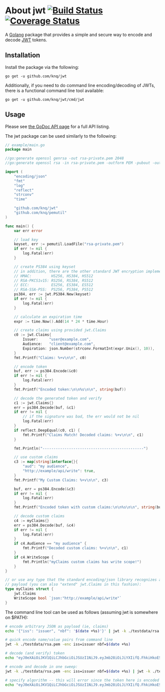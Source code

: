 # About jwt [![Build Status](https://travis-ci.org/knq/jwt.svg)](https://travis-ci.org/knq/jwt) [![Coverage Status](https://coveralls.io/repos/knq/jwt/badge.svg?branch=master&service=github)](https://coveralls.io/github/knq/jwt?branch=master) #

A [Golang](https://golang.org/project) package that provides a simple and
secure way to encode and decode [JWT](https://jwt.io/) tokens.

## Installation ##

Install the package via the following:

    go get -u github.com/knq/jwt

Additionally, if you need to do command line encoding/decoding of JWTs, there
is a functional command line tool available:

    go get -u github.com/knq/jwt/cmd/jwt

## Usage ##

Please see [the GoDoc API page](http://godoc.org/github.com/knq/jwt) for a
full API listing.

The jwt package can be used similarly to the following:

```go
// example/main.go
package main

//go:generate openssl genrsa -out rsa-private.pem 2048
//go:generate openssl rsa -in rsa-private.pem -outform PEM -pubout -out rsa-public.pem

import (
	"encoding/json"
	"fmt"
	"log"
	"reflect"
	"strconv"
	"time"

	"github.com/knq/jwt"
	"github.com/knq/pemutil"
)

func main() {
	var err error

	// load key
	keyset, err := pemutil.LoadFile("rsa-private.pem")
	if err != nil {
		log.Fatal(err)
	}

	// create PS384 using keyset
	// in addition, there are the other standard JWT encryption implementations:
	// HMAC:         HS256, HS384, HS512
	// RSA-PKCS1v15: RS256, RS384, RS512
	// ECC:          ES256, ES384, ES512
	// RSA-SSA-PSS:  PS256, PS384, PS512
	ps384, err := jwt.PS384.New(keyset)
	if err != nil {
		log.Fatal(err)
	}

	// calculate an expiration time
	expr := time.Now().Add(14 * 24 * time.Hour)

	// create claims using provided jwt.Claims
	c0 := jwt.Claims{
		Issuer:     "user@example.com",
		Audience:   "client@example.com",
		Expiration: json.Number(strconv.FormatInt(expr.Unix(), 10)),
	}
	fmt.Printf("Claims: %+v\n\n", c0)

	// encode token
	buf, err := ps384.Encode(&c0)
	if err != nil {
		log.Fatal(err)
	}
	fmt.Printf("Encoded token:\n\n%s\n\n", string(buf))

	// decode the generated token and verify
	c1 := jwt.Claims{}
	err = ps384.Decode(buf, &c1)
	if err != nil {
		// if the signature was bad, the err would not be nil
		log.Fatal(err)
	}
	if reflect.DeepEqual(c0, c1) {
		fmt.Printf("Claims Match! Decoded claims: %+v\n\n", c1)
	}

	fmt.Println("----------------------------------------------")

	// use custom claims
	c3 := map[string]interface{}{
		"aud": "my audience",
		"http://example/api/write": true,
	}
	fmt.Printf("My Custom Claims: %+v\n\n", c3)

	buf, err = ps384.Encode(&c3)
	if err != nil {
		log.Fatal(err)
	}
	fmt.Printf("Encoded token with custom claims:\n\n%s\n\n", string(buf))

	// decode custom claims
	c4 := myClaims{}
	err = ps384.Decode(buf, &c4)
	if err != nil {
		log.Fatal(err)
	}
	if c4.Audience == "my audience" {
		fmt.Printf("Decoded custom claims: %+v\n\n", c1)
	}
	if c4.WriteScope {
		fmt.Println("myClaims custom claims has write scope!")
	}
}

// or use any type that the standard encoding/json library recognizes as a
// payload (you can also "extend" jwt.Claims in this fashion):
type myClaims struct {
	jwt.Claims
	WriteScope bool `json:"http://example/api/write"`
}
```

The command line tool can be used as follows (assuming jwt is somewhere on $PATH):

```sh
# encode arbitrary JSON as payload (ie, claims)
echo '{"iss": "issuer", "nbf": '$(date +%s)'}' | jwt -k ./testdata/rsa.pem -enc

# quick encode name/value pairs from command line
jwt -k ./testdata/rsa.pem -enc iss=issuer nbf=$(date +%s)

# decode (and verify) token
echo "eyJ0eXAiOiJKV1QiLCJhbGciOiJSUzI1NiJ9.eyJmb28iOiJiYXIifQ.FhkiHkoESI_cG3NPigFrxEk9Z60_oXrOT2vGm9Pn6RDgYNovYORQmmA0zs1AoAOf09ly2Nx2YAg6ABqAYga1AcMFkJljwxTT5fYphTuqpWdy4BELeSYJx5Ty2gmr8e7RonuUztrdD5WfPqLKMm1Ozp_T6zALpRmwTIW0QPnaBXaQD90FplAg46Iy1UlDKr-Eupy0i5SLch5Q-p2ZpaL_5fnTIUDlxC3pWhJTyx_71qDI-mAA_5lE_VdroOeflG56sSmDxopPEG3bFlSu1eowyBfxtu0_CuVd-M42RU75Zc4Gsj6uV77MBtbMrf4_7M_NUTSgoIF3fRqxrj0NzihIBg" | jwt -k ./testdata/rsa.pem -dec

# encode and decode in one sweep:
jwt -k ./testdata/rsa.pem -enc iss=issuer nbf=$(date +%s) | jwt -k ./testdata/rsa.pem -dec

# specify algorithm -- this will error since the token here is encoded using RS256, not RS384
echo "eyJ0eXAiOiJKV1QiLCJhbGciOiJSUzI1NiJ9.eyJmb28iOiJiYXIifQ.FhkiHkoESI_cG3NPigFrxEk9Z60_oXrOT2vGm9Pn6RDgYNovYORQmmA0zs1AoAOf09ly2Nx2YAg6ABqAYga1AcMFkJljwxTT5fYphTuqpWdy4BELeSYJx5Ty2gmr8e7RonuUztrdD5WfPqLKMm1Ozp_T6zALpRmwTIW0QPnaBXaQD90FplAg46Iy1UlDKr-Eupy0i5SLch5Q-p2ZpaL_5fnTIUDlxC3pWhJTyx_71qDI-mAA_5lE_VdroOeflG56sSmDxopPEG3bFlSu1eowyBfxtu0_CuVd-M42RU75Zc4Gsj6uV77MBtbMrf4_7M_NUTSgoIF3fRqxrj0NzihIBg" | jwt -k ./testdata/rsa.pem -dec -alg RS384
```
